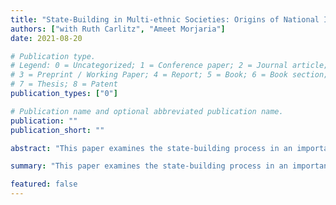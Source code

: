 ```yaml
---
title: "State-Building in Multi-ethnic Societies: Origins of National Identity in Tanzania"
authors: ["with Ruth Carlitz", "Ameet Morjaria"]
date: 2021-08-20

# Publication type.
# Legend: 0 = Uncategorized; 1 = Conference paper; 2 = Journal article;
# 3 = Preprint / Working Paper; 4 = Report; 5 = Book; 6 = Book section;
# 7 = Thesis; 8 = Patent
publication_types: ["0"]

# Publication name and optional abbreviated publication name.
publication: ""
publication_short: ""

abstract: "This paper examines the state-building process in an important but poorly understood context: the founding of new, multi-ethnic states in post-colonial Africa. We study the Ujamaa reforms in Tanzania in 1970--1981, one of the largest policy experiments in recent history aimed at building national identity and establishing the central state as a legitimate authority. The reforms dramatically altered the nature of public education by changing the content of the curriculum and expanding access to schooling. To implement the reforms, the Tanzanian government used a concurrent policy, known as villagization, which forced much of the country's population to live together in government administrated villages. We combine differences in intensity of villagization across districts with differences across school cohorts, induced by the timing of the policy, to identify the effect of Ujamaa on citizens' attitudes. We show persistent, positive effects on citizens' identification with the nation, as measured both by survey responses and ethnic intermarriage. Treated cohorts are also more likely to express positive views for a strong central state and less likely to question state authority."

summary: "This paper examines the state-building process in an important but poorly understood context: the founding of new, multi-ethnic states in post-colonial Africa. We study the Ujamaa reforms in Tanzania in 1970--1981, one of the largest policy experiments in recent history aimed at building national identity and establishing the central state as a legitimate authority. The reforms dramatically altered the nature of public education by changing the content of the curriculum and expanding access to schooling. To implement the reforms, the Tanzanian government used a concurrent policy, known as villagization, which forced much of the country's population to live together in government administrated villages. We combine differences in intensity of villagization across districts with differences across school cohorts, induced by the timing of the policy, to identify the effect of Ujamaa on citizens' attitudes. We show persistent, positive effects on citizens' identification with the nation, as measured both by survey responses and ethnic intermarriage. Treated cohorts are also more likely to express positive views for a strong central state and less likely to question state authority."

featured: false
---
```

